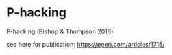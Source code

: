 # P-hacking
P-hacking (Bishop &amp; Thompson 2016)

see here for publication: https://peerj.com/articles/1715/

